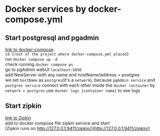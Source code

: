 # Docker services by docker-compose.yml
## Start postgresql and pgadmin
[link to docker-compose](docker-compose.yml)  
`cd {root of the project where docker-compose.yml placed}`   
run `docker compose up -d`  
check running `docker compose ps`  
go to pgAdmin webUI `localhost:5050`  
add NewServer with any name and hostName/address = postgres  
we set `hostName` as `postgres`(it's a `network`),
because `pgAdmin service` and `postgres service`
connect with each other inside the `docker container` by `network = postgres`
use `docker logs {container name}` to see logs

## Start zipkin
[link to Zipkin](https://zipkin.io/pages/quickstart)  
add to docker compose file zipkin service and start  
[Zipkin runs on http://127.0.0.1:9411/zipkin/](http://127.0.0.1:9411/zipkin/)  
